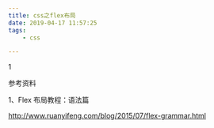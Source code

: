 ```yaml
---
title: css之flex布局
date: 2019-04-17 11:57:25
tags:
	- css

---
```


1

参考资料

1、Flex 布局教程：语法篇

http://www.ruanyifeng.com/blog/2015/07/flex-grammar.html



